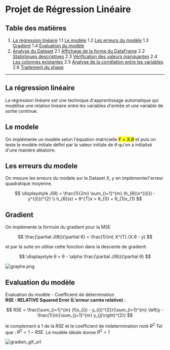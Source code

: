 # Projet de Régression Linéaire



## Table des matières

1. [La régression linéaire](#la-regression-lineaire)
   1.1 [Le modèle](#le-modele)
   1.2 [Les erreurs du modèle](#les-erreurs-du-modele)
   1.3 [Gradient](#gradient)
   1.4 [Évaluation du modèle](#evaluation-du-modele)
2. [Analyse du Dataset](#analyse-du-dataset)
   2.1 [Affichage de la forme du DataFrame](#affichage-de-la-forme-du-dataframe)
   2.2 [Statistiques descriptives](#statistiques-descriptives)
   2.3 [Vérification des valeurs manquantes](#verification-des-valeurs-manquantes)
   2.4 [Les colonnes existantes](#les-colonnes-existantes)
   2.5 [Analyse de la corrélation entre les variables](#analyse-de-la-correlation-entre-les-variables)
   2.6 [Traitement du shape](#traitement-du-shape)

---

## La régression linéaire

La régression linéaire est une technique d'apprentissage automatique qui modélise une relation linéaire entre les variables d'entrée et une variable de sortie continue.

## Le modele
On implémente un modèle selon l'équation matricielle <mark>$\displaystyle F=X.θ$</mark> et puis on teste le modèle initiale défini par la valeur initiale de $\displaystyle θ$ qu'on a initialisé d'une manière aléatoire.
## Les erreurs du modele
On mesure les erreurs du modele sur le Dataset X, y en implémenterl'erreur quadratique moyenne.

$$
\displaystyle
J(θ) = \frac{1}{2m} \sum_{i=1}^{m} (h_{θ}(x^{(i)}) - y^{(i)})^{2}  \\
h_{θ}(x) = θ^{T}x = θ_{0} + θ_{1}x_{1}
$$

## Gradient 
On implémente la formule du gradient pour la MSE     

$$
\frac{\partial J(θ)}{\partial θ} = \frac{1}{m} X^{T}.(X.θ - y)
$$

et par la suite on utilise cette fonction dans la descente de gradient:    

$$
\displaystyle
θ = θ - \alpha \frac{\partial J(θ)}{\partial θ} 
$$

![graphe.png](https://miro.medium.com/v2/resize:fit:640/format:webp/1*lYpF8xJ3TiDoq461I0AcOQ.jpeg)

## Evaluation du modèle
Evaluation du modèle - Coefficient de détermination      
**RSE : RELATIVE Squared Error (L'erreur carrée relative)** :

$$
RSE = \frac{\sum_{i=1}^{m} (f(x_{i}) - y_{i})^{2}}{\sum_{i=1}^{m} \left(y - \frac{1}{m}\sum_{j=1}^{m} y_{j}\right)^{2}}
$$

le complement à 1 de la $\displaystyle RSE$ et le coefficient de mdetermination noté $\displaystyle R^{2}$
Tel que : $\displaystyle R^{2} = 1 - RSE$. Le modèle idéale donne  $\displaystyle R^{2} = 1$

![gradien_gif_url](https://muthu.co/wp-content/uploads/2018/09/1_xc5CSmK9d8oeKYxKxenEGg.gif)

